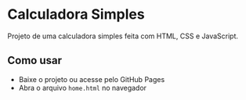 # Calculadora Simples

Projeto de uma calculadora simples feita com HTML, CSS e JavaScript.

## Como usar

- Baixe o projeto ou acesse pelo GitHub Pages
- Abra o arquivo `home.html` no navegador
